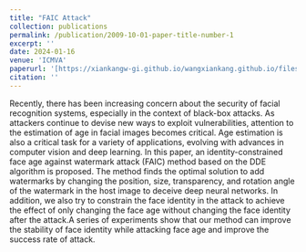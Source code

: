 ```yaml
---
title: "FAIC Attack"
collection: publications
permalink: /publication/2009-10-01-paper-title-number-1
excerpt: ''
date: 2024-01-16
venue: 'ICMVA'
paperurl: '[https://xiankangw-gi.github.io/wangxiankang.github.io/files/ICMVA_2024_paper11.pdf]'
citation: ''
---
```


Recently, there has been increasing concern about the security of facial recognition systems, especially in the context of black-box attacks. As attackers continue to devise new ways to exploit vulnerabilities, attention to the estimation of age in facial images becomes critical. Age estimation is also a critical task for a variety of applications, evolving with advances in computer vision and deep learning. In this paper, an identity-constrained face age against watermark attack (FAIC) method based on the DDE algorithm is proposed. The method finds the optimal solution to add watermarks by changing the position, size, transparency, and rotation angle of the watermark in the host image to deceive deep neural networks. In addition, we also try to constrain the face identity in the attack to achieve the effect of only changing the face age without changing the face identity after the attack.A series of experiments show that our method can improve the stability of face identity while attacking face age and improve the success rate of attack. 
